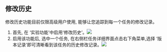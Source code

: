 ## 修改历史
修改历史功能目前仅限高级用户使用, 能够让您追踪到每一个任务的修改记录。
1.	首先, 在 ‘实验功能’中启用‘修改历史’。![](../images/image028.png)
2.	启用该功能后, 选中一个任务, 在右侧栏任务详细界面点击右下角菜单,选择 ‘版本记录’即可清晰看到该任务的历史修改记录。![](../images/image030.jpg)